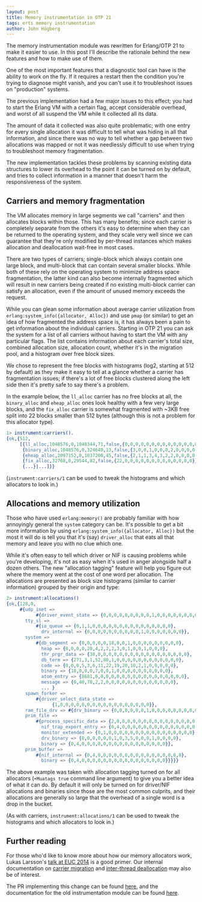 ```yaml
---
layout: post
title: Memory instrumentation in OTP 21
tags: erts memory instrumentation
author: John Högberg
---
```


The memory instrumentation module was rewritten for Erlang/OTP 21 to make it
easier to use. In this post I'll describe the rationale behind the new features
and how to make use of them.

One of the most important features that a diagnostic tool can have is the
ability to work on the fly. If it requires a restart then the condition you're
trying to diagnose might vanish, and you can't use it to troubleshoot issues on
"production" systems.

The previous implementation had a few major issues to this effect; you had to
start the Erlang VM with a certain flag, accept considerable overhead, and
worst of all suspend the VM while it collected all its data.

The amount of data it collected was also quite problematic; with one entry for
every single allocation it was difficult to tell what was hiding in all that
information, and since there was no way to tell whether a gap between two
allocations was mapped or not it was needlessly difficult to use when trying
to troubleshoot memory fragmentation.

The new implementation tackles these problems by scanning existing data
structures to lower its overhead to the point it can be turned on by default,
and tries to collect information in a manner that doesn't harm the
responsiveness of the system.

## Carriers and memory fragmentation

The VM allocates memory in large segments we call "carriers" and then allocates
blocks within those. This has many benefits; since each carrier is completely
separate from the others it's easy to determine when they can be returned to
the operating system, and they scale very well since we can guarantee that
they're only modified by per-thread instances which makes allocation and
deallocation wait-free in most cases.

There are two types of carriers; single-block which always contain one large
block, and multi-block that can contain several smaller blocks. While both of
these rely on the operating system to minimize address space fragmentation, the
latter kind can also become internally fragmented which will result in new
carriers being created if no existing multi-block carrier can satisfy an
allocation, even if the amount of unused memory exceeds the request.

While you can glean some information about average carrier utilization from
`erlang:system_info({allocator, Alloc})` and use `pmap` (or similar) to get an
idea of how fragmented the address space is, it has always been a pain to get
information about the individual carriers. Starting in OTP 21 you can ask the
system for a list of all carriers without having to start the VM with any
particular flags. The list contains information about each carrier's total
size, combined allocation size, allocation count, whether it's in the migration
pool, and a histogram over free block sizes.

We chose to represent the free blocks with histograms (log2, starting at 512 by
default) as they make it easy to tell at a glance whether a carrier has
fragmentation issues; if there's a lot of free blocks clustered along the left
side then it's pretty safe to say there's a problem.

In the example below, the `ll_alloc` carrier has no free blocks at all, the
`binary_alloc` and `eheap_alloc` ones look healthy with a few very large
blocks, and the `fix_alloc` carrier is somewhat fragmented with ~3KB free split
into 22 blocks smaller than 512 bytes (although this is not a problem for this
allocator type).

```erlang
1> instrument:carriers().
{ok,{512,
     [{ll_alloc,1048576,0,1048344,71,false,{0,0,0,0,0,0,0,0,0,0,0,0,0,0}},
      {binary_alloc,1048576,0,324640,13,false,{3,0,0,1,0,0,0,2,0,0,0,0,0,0}},
      {eheap_alloc,2097152,0,1037200,45,false,{2,1,1,3,4,3,2,2,0,0,0,0,0,0}},
      {fix_alloc,32768,0,29544,82,false,{22,0,0,0,0,0,0,0,0,0,0,0,0,0}},
      {...}|...]}}
```

(`instrument:carriers/1` can be used to tweak the histograms and which
allocators to look in.)

## Allocations and memory utilization

Those who have used `erlang:memory()` are probably familiar with how annoyingly
general the `system` category can be. It's possible to get a bit more
information by using `erlang:system_info({allocator, Alloc})` but the most it
will do is tell you that it's (say) `driver_alloc` that eats all that memory
and leave you with no clue which one.

While it's often easy to tell which driver or NIF is causing problems while
you're developing, it's not as easy when it's used in anger alongside half a
dozen others. The new "allocation tagging" feature will help you figure out
where the memory went at the cost of one word per allocation. The allocations
are presented as block size histograms (similar to carrier information)
grouped by their origin and type:

```erlang
2> instrument:allocations()
{ok,{128,0,
     #{udp_inet =>
           #{driver_event_state => {0,0,0,0,0,0,0,0,0,1,0,0,0,0,0,0,0,0}},
       tty_sl =>
           #{io_queue => {0,1,1,0,0,0,0,0,0,0,0,0,0,0,0,0,0,0},
             drv_internal => {0,0,0,0,0,0,0,0,0,0,1,0,0,0,0,0,0,0}},
       system =>
           #{db_segment => {0,0,0,0,0,18,0,0,1,0,0,0,0,0,0,0,0,0},
             heap => {0,0,0,0,20,4,2,2,2,3,0,1,0,0,1,0,0,0},
             thr_prgr_data => {38,0,0,0,0,0,0,0,0,0,0,0,0,0,0,0,0,0},
             db_term => {271,3,1,52,80,1,0,0,0,0,0,0,0,0,0,0,0,0},
             code => {0,0,0,5,3,6,11,22,19,20,10,2,1,0,0,0,0,0},
             binary => {18,0,0,0,7,0,0,1,0,0,0,0,0,0,0,0,0,0},
             atom_entry => {8681,0,0,0,0,0,0,0,0,0,0,0,0,0,0,0,0,0},
             message => {0,40,78,2,2,0,0,0,0,0,0,0,0,0,0,0,0,0},
             ... }
       spawn_forker =>
           #{driver_select_data_state =>
                 {1,0,0,0,0,0,0,0,0,0,0,0,0,0,0,0,0,0}},
       ram_file_drv => #{drv_binary => {0,0,0,0,0,0,1,0,0,0,0,0,0,0,0,0,0,0}},
       prim_file =>
           #{process_specific_data => {2,0,0,0,0,0,0,0,0,0,0,0,0,0,0,0,0,0},
             nif_trap_export_entry => {0,4,0,0,0,0,0,0,0,0,0,0,0,0,0,0,0,0},
             monitor_extended => {0,1,0,0,0,0,0,0,0,0,0,0,0,0,0,0,0,0},
             drv_binary => {0,0,0,0,0,0,1,0,3,5,0,0,0,1,0,0,0,0},
             binary => {0,4,0,0,0,0,0,0,0,0,0,0,0,0,0,0,0,0}},
       prim_buffer =>
           #{nif_internal => {0,4,0,0,0,0,0,0,0,0,0,0,0,0,0,0,0,0},
             binary => {0,4,0,0,0,0,0,0,0,0,0,0,0,0,0,0,0,0}}}}}
```

The above example was taken with allocation tagging turned on for all
allocators (`+Muatags true` command line argument) to give you a better idea of
what it can do. By default it will only be turned on for driver/NIF allocations
and binaries since those are the most common culprits, and their allocations
are generally so large that the overhead of a single word is a drop in the
bucket.

(As with carriers, `instrument:allocations/1` can be used to tweak the
histograms and which allocators to look in.)

## Further reading

For those who'd like to know more about how our memory allocators work, Lukas
Larsson's [talk at EUC 2014](https://erlangcentral.org/videos/euc-2014-lukas-larsson-memory-allocators-in-the-vm-memory-management-battle-stories/) is a good primer. Our internal
documentation on [carrier migration](https://github.com/erlang/otp/blob/master/erts/emulator/internal_doc/CarrierMigration.md) and [inter-thread deallocation](https://github.com/erlang/otp/blob/master/erts/emulator/internal_doc/DelayedDealloc.md) may also be of interest.

The PR implementing this change can be found [here](https://github.com/erlang/otp/pull/1790), and the documentation for the old instrumentation module can be found [here](https://erlang.org/documentation/doc-9.3/lib/tools-2.11.2/doc/html/instrument.html).
